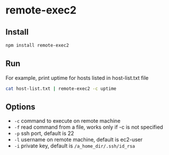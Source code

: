 # remote-exec2

## Install

```sh
npm install remote-exec2
```

## Run

For example, print uptime for hosts listed in host-list.txt file

```sh
cat host-list.txt | remote-exec2 -c uptime
```

## Options

 * ```-c``` command to execute on remote machine
 * ```-f``` read command from a file, works only if -c is not specified
 * ```-p``` ssh port, default is 22
 * ```-l``` username on remote machine, default is ec2-user
 * ```-i``` private key, default is ```/a_home_dir/.ssh/id_rsa```
